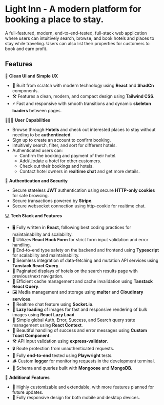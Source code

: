 # Light Inn - A modern platform for booking a place to stay.

A full-featured, modern, end-to-end-tested, full-stack web application where users can intuitively search, browse, and book hotels and places to stay while traveling. Users can also list their properties for customers to book and earn profit.

## Features

🎨 **Clean UI and Simple UX**

-  🔧 Built from scratch with modern technology using **React** and **ShadCn** components.
-  🛠 Features a clean, modern, and compact design using **Tailwind CSS**.
-  ⚡️ Fast and responsive with smooth transitions and dynamic **skeleton loaders** between pages.

🧑🏻‍💻 **User Capabilities**

-  Browse through **Hotels** and check out interested places to stay without needing to be **authenticated**.
-  Sign up to create an account to confirm booking.
-  Intuitively search, filter, and sort for different hotels.
-  Authenticated users can:
   -  Confirm the booking and payment of their hotel.
   -  Add/Update a hotel for other customers.
   -  Check out their bookings and hotels.
   -  Contact hotel owners in **realtime chat** and get more details.

🔐 **Authentication and Security**

-  Secure stateless **JWT** authentication using secure **HTTP-only cookies** for safe browsing.
-  Secure transactions powered by **Stripe**.
-  Secure websocket connection using http-cookie for realtime chat.

💻 **Tech Stack and Features**

-  🖥 Fully written in **React**, following best coding practices for maintainability and scalability.
-  📜 Utilizes **React Hook Form** for strict form input validation and error handling.
-  🤝 End-to-end type safety on the backend and frontend using **Typescript** for scalability and maintainability.
-  📁 Seamless integration of data-fetching and mutation API services using **Tanstack React Query**.
-  🌄 Paginated displays of hotels on the search results page with previous/next navigation.
-  🚀 Efficient cache management and cache invalidation using **Tanstack React Query**.
-  🖼️ Media management and storage using **multer** and **Cloudinary services**.
-  📜 Realtime chat feature using **Socket.io**.
-  🦥 **Lazy loading** of images for fast and responsive rendering of bulk images using **React Lazy Load**.
-  📁 Simple global Auth, Error, Success, and Search query state management using **React Context**.
-  🥂 Beautiful handling of success and error messages using **Custom Toast Component**.
-  🛠 API input validation using **express-validator**.
-  🔒 Route protection from unauthenticated requests.
-  🔬 Fully **end-to-end** tested using **Playwright** tests.
-  🪵 Custom **logger** for monitoring requests in the development terminal.
-  🦦 Schema and queries built with **Mongoose** and **MongoDB**.

🎁 **Additional Features**

-  🔄 Highly customizable and extendable, with more features planned for future updates.
-  📱 Fully responsive design for both mobile and desktop devices.
